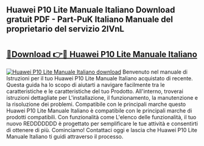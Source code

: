 ## Huawei P10 Lite Manuale Italiano Download gratuit PDF - Part-PuK Italiano Manuale del proprietario del servizio 2IVnL

# <h2><a href="http://dfh2lr.blite.top/?on=Huawei+P10+Lite+Manuale+Italiano">🔗Download 👉🔴 Huawei P10 Lite Manuale Italiano</a></h2>

[![Huawei P10 Lite Manuale Italiano download](https://i.imgur.com/lujVjoI.png)](http://dfh2lr.blite.top/?on=Huawei+P10+Lite+Manuale+Italiano)
Benvenuto nel manuale di Istruzioni per il tuo Huawei P10 Lite Manuale Italiano acquistato di recente. Questa guida ha lo scopo di aiutarti a navigare facilmente tra le caratteristiche e le caratteristiche del tuo Prodotto. All'interno, troverai istruzioni dettagliate per L'installazione, il funzionamento, la manutenzione e la risoluzione dei problemi. Compatibile con le principali marche questo Huawei P10 Lite Manuale Italiano è compatibile con le principali marche di prodotti compatibili. Con funzionalità come L'elenco delle funzionalità, il tuo nuovo REDDDDDDD è progettato per semplificare le tue attività e consentirti di ottenere di più. Cominciamo! Contattaci oggi e lascia che Huawei P10 Lite Manuale Italiano ti guidi attraverso il processo.
